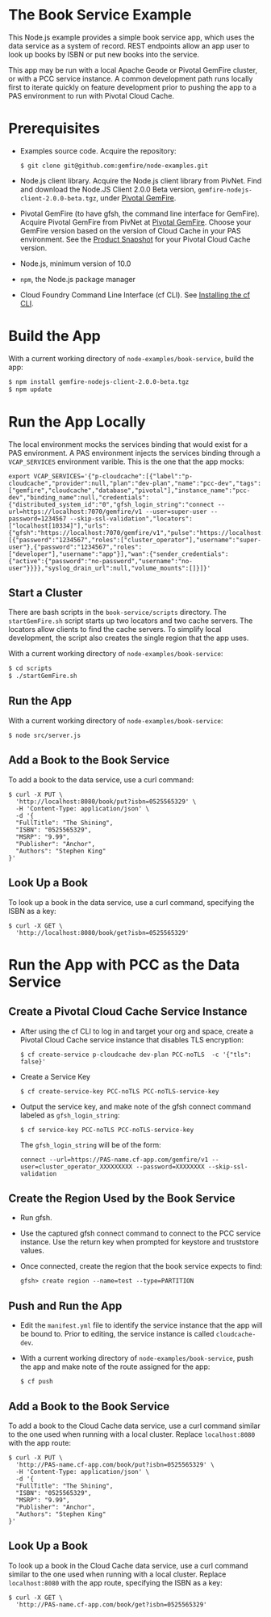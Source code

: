# The Book Service Example

This Node.js example provides a simple book service app,
which uses the data service as a system of record.
REST endpoints allow an app user to look up books by ISBN
or put new books into the service.

This app may be run with a local Apache Geode or Pivotal GemFire cluster,
or with a PCC service instance.
A common development path runs locally first to iterate quickly on feature
development prior to pushing the app to a PAS environment to run with
Pivotal Cloud Cache.

# Prerequisites

- Examples source code.  Acquire the repository:

    ```
    $ git clone git@github.com:gemfire/node-examples.git
    ```

- Node.js client library. Acquire the Node.js client library from PivNet.
Find and download the Node.JS Client 2.0.0 Beta version, 
`gemfire-nodejs-client-2.0.0-beta.tgz`,
under [Pivotal GemFire](https://network.pivotal.io/products/pivotal-gemfire/).

- Pivotal GemFire (to have gfsh, the command line interface for GemFire).
Acquire Pivotal GemFire from PivNet
at [Pivotal GemFire](https://network.pivotal.io/products/pivotal-gemfire/).
Choose your GemFire version based on the version of Cloud Cache
in your PAS environment.
See the [Product Snapshot](https://docs.pivotal.io/p-cloud-cache/product-snapshot.html) for your Pivotal Cloud Cache version.

- Node.js, minimum version of 10.0

- `npm`, the Node.js package manager

- Cloud Foundry Command Line Interface (cf CLI).  See [Installing the cf CLI](https://docs.cloudfoundry.org/cf-cli/install-go-cli.html).

# Build the App
 
With a current working directory of `node-examples/book-service`,
build the app:

```bash
$ npm install gemfire-nodejs-client-2.0.0-beta.tgz 
$ npm update
```


# Run the App Locally

The local environment mocks the services binding that would exist
for a PAS environment.
A PAS environment injects the services binding through a `VCAP_SERVICES`
environment varible.
This is the one that the app mocks:

```
export VCAP_SERVICES='{"p-cloudcache":[{"label":"p-cloudcache","provider":null,"plan":"dev-plan","name":"pcc-dev","tags":["gemfire","cloudcache","database","pivotal"],"instance_name":"pcc-dev","binding_name":null,"credentials":{"distributed_system_id":"0","gfsh_login_string":"connect --url=https://localhost:7070/gemfire/v1 --user=super-user --password=1234567 --skip-ssl-validation","locators":["localhost[10334]"],"urls":{"gfsh":"https://localhost:7070/gemfire/v1","pulse":"https://localhost:7070/pulse"},"users":[{"password":"1234567","roles":["cluster_operator"],"username":"super-user"},{"password":"1234567","roles":["developer"],"username":"app"}],"wan":{"sender_credentials":{"active":{"password":"no-password","username":"no-user"}}}},"syslog_drain_url":null,"volume_mounts":[]}]}'
```

## Start a Cluster

There are bash scripts in the `book-service/scripts` directory.
The `startGemFire.sh` script starts up two locators and two cache servers.
The locators allow clients to find the cache servers.
To simplify local development,
the script also creates the single region that the app uses.

With a current working directory of `node-examples/book-service`:

```bash
$ cd scripts
$ ./startGemFire.sh
```

## Run the App

With a current working directory of `node-examples/book-service`:

```
$ node src/server.js
```

## Add a Book to the Book Service

To add a book to the data service, use a curl command:

```
$ curl -X PUT \
  'http://localhost:8080/book/put?isbn=0525565329' \
  -H 'Content-Type: application/json' \
  -d '{
  "FullTitle": "The Shining",
  "ISBN": "0525565329",
  "MSRP": "9.99",
  "Publisher": "Anchor",
  "Authors": "Stephen King"
}'
```
## Look Up a Book

To look up a book in the data service, use a curl command,
specifying the ISBN as a key:

```
$ curl -X GET \
  'http://localhost:8080/book/get?isbn=0525565329' 
```

# Run the App with PCC as the Data Service

## Create a Pivotal Cloud Cache Service Instance

- After using the cf CLI to log in and target your org and space,
create a Pivotal Cloud Cache service instance that disables
TLS encryption: 

    ```
    $ cf create-service p-cloudcache dev-plan PCC-noTLS  -c '{"tls": false}'
    ```

- Create a Service Key

   ```
   $ cf create-service-key PCC-noTLS PCC-noTLS-service-key
   ```

- Output the service key, and make note of the gfsh connect command 
labeled as `gfsh_login_string`:

    ```
    $ cf service-key PCC-noTLS PCC-noTLS-service-key
    ```

    The `gfsh_login_string` will be of the form:

    ```
    connect --url=https://PAS-name.cf-app.com/gemfire/v1 --user=cluster_operator_XXXXXXXXX --password=XXXXXXXX --skip-ssl-validation
    ```

## Create the Region Used by the Book Service

- Run gfsh.

- Use the captured gfsh connect command to connect to the PCC service instance.
Use the return key when prompted for keystore and truststore values.

- Once connected, create the region that the book service expects to find:

    ```
    gfsh> create region --name=test --type=PARTITION
    ```

## Push and Run the App

- Edit the `manifest.yml` file to identify the service instance
that the app will be bound to.
Prior to editing, the service instance is called `cloudcache-dev`.

- With a current working directory of `node-examples/book-service`,
push the app and make note of the route assigned for the app:

    ```
    $ cf push
    ```

## Add a Book to the Book Service

To add a book to the Cloud Cache data service, use a curl command similar to the one
used when running with a local cluster.
Replace `localhost:8080` with the app route:

```
$ curl -X PUT \
  'http://PAS-name.cf-app.com/book/put?isbn=0525565329' \
  -H 'Content-Type: application/json' \
  -d '{
  "FullTitle": "The Shining",
  "ISBN": "0525565329",
  "MSRP": "9.99",
  "Publisher": "Anchor",
  "Authors": "Stephen King"
}'
```

## Look Up a Book

To look up a book in the Cloud Cache data service,
use a curl command similar to the one
used when running with a local cluster.
Replace `localhost:8080` with the app route,
specifying the ISBN as a key:

```
$ curl -X GET \
  'http://PAS-name.cf-app.com/book/get?isbn=0525565329' 
```
